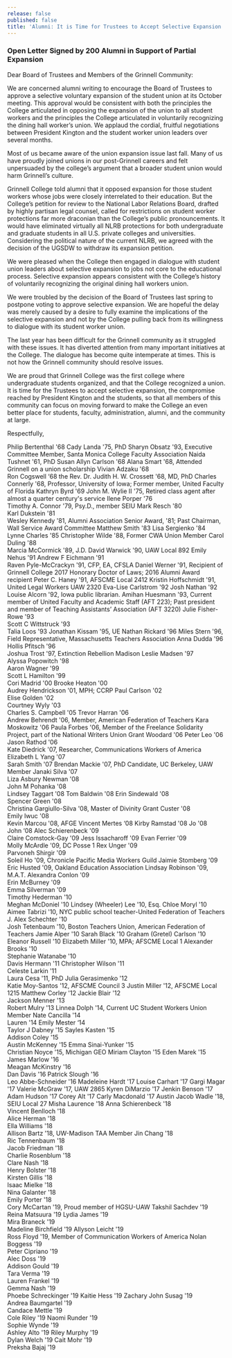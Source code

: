 ```yaml
---
release: false
published: false
title: 'Alumni: It is Time for Trustees to Accept Selective Expansion '
---
```

### Open Letter Signed by 200 Alumni in Support of Partial Expansion 

Dear Board of Trustees and Members of the Grinnell Community:

We are concerned alumni writing to encourage the Board of Trustees to approve a selective voluntary expansion of the student union at its October meeting. This approval would be consistent with both the principles the College articulated in opposing the expansion of the union to all student workers and the principles the College articulated in voluntarily recognizing the dining hall worker’s union. We applaud the cordial, fruitful negotiations between President Kington and the student worker union leaders over several months.

Most of us became aware of the union expansion issue last fall. Many of us have proudly joined unions in our post-Grinnell careers and felt unpersuaded by the college’s argument that a broader student union would harm Grinnell’s culture. 

Grinnell College told alumni that it opposed expansion for those student workers whose jobs were closely interrelated to their education. But the College’s petition for review to the National Labor Relations Board, drafted by highly partisan legal counsel, called for restrictions on student worker protections far more draconian than the College’s public pronouncements. It would have eliminated virtually all NLRB protections for both undergraduate and graduate students in all U.S. private colleges and universities. Considering the political nature of the current NLRB, we agreed with the decision of the UGSDW to withdraw its expansion petition.

We were pleased when the College then engaged in dialogue with student union leaders about selective expansion to jobs not core to the educational process. Selective expansion appears consistent with the College’s history of voluntarily recognizing the original dining hall workers union.

We were troubled by the decision of the Board of Trustees last spring to postpone voting to approve selective expansion. We are hopeful the delay was merely caused by a desire to fully examine the implications of the selective expansion and not by the College pulling back from its willingness to dialogue with its student worker union. 

The last year has been difficult for the Grinnell community as it struggled with these issues. It has diverted attention from many important initiatives at the College. The dialogue has become quite intemperate at times. This is not how the Grinnell community should resolve issues.

We are proud that Grinnell College was the first college where undergraduate students organized, and that the College recognized a union. It is time for the Trustees to accept selective expansion, the compromise reached by President Kington and the students, so that all members of this community can focus on moving forward to make the College an even better place for students, faculty, administration, alumni, and the community at large.

Respectfully,

Philip Bertenthal '68 
Cady Landa '75, PhD
Sharyn Obsatz '93, Executive Committee Member, Santa Monica College Faculty Association
Naida Tushnet '61, PhD
Susan Allyn Carlson '68	
Alana Smart '68, Attended Grinnell on a union scholarship 
Vivian Adzaku '68	
Ron Cogswell ‘68
the Rev. Dr. Judith H. W. Crossett '68, MD, PhD
Charles Connerly '68, Professor, University of Iowa; Former member, United Faculty of Florida
Kathryn Byrd '69 
John M. Wylie II	'75, Retired class agent after almost a quarter century's service
Ilene Porper '76	
Timothy A. Connor  '79, Psy.D., member SEIU
Mark Resch '80	
Karl Dukstein '81	
Wesley Kennedy '81, Alumni Association Senior Award, '81; Past Chairman, Wall Service Award Committee
Matthew Smith 	'83	
Lisa Sergienko '84	
Lynne Charles '85
Christopher Wilde '88, Former CWA Union Member
Carol Duling '88	
Marcia McCormick '89, J.D.
David Warwick '90, UAW Local 892
Emily Nehus '91	
Andrew F Eichmann '91	
Raven Pyle-McCrackyn '91, CFP, EA, CFSLA
Daniel Werner '91, Recipient of Grinnell College 2017 Honorary Doctor of Laws; 2016 Alumni Award recipient
Peter C. Haney '91, AFSCME Local 2412
Kristin Hoffschmidt '91, United Legal Workers UAW 2320 
Eva-Lise Carlstrom '92 
Josh Nathan '92	
Louise Alcorn '92, Iowa public librarian.
Amihan Huesmann '93, Current member of United Faculty and Academic Staff (AFT 223); Past president and member of Teaching Assistants’ Association (AFT 3220)
Julie Fisher-Rowe '93	
Scott C Wittstruck '93	
Talia Loos '93
Jonathan Kissam '95, UE
Nathan Rickard	'96	
Miles Stern '96, Field Representative, Massachusetts Teachers Association 
Anna Dudda '96	
Hollis Pfitsch '96	
Joshua Trost  '97, Extinction Rebellion Madison
Leslie Madsen '97	
Alyssa Popowitch '98	
Aaron Wagner '99	
Scott L Hamilton '99	
Cori Madrid '00	
Brooke Heaton '00	
Audrey Hendrickson '01, MPH; CCRP
Paul Carlson '02	
Elise Golden '02	
Courtney Wyly '03	
Charles S. Campbell '05	
Trevor Harran '06	
Andrew Behrendt '06, Member, American Federation of Teachers
Kara Moskowitz	'06	
Paula Forbes '06, Member of the Freelance Solidarity Project, part of the National Writers Union
Grant Woodard	'06	
Peter Leo '06	
Jason Rathod '06	
Kate Diedrick '07, Researcher, Communications Workers of America
Elizabeth L Yang	 '07	
Sarah Smith '07	
Brendan Mackie '07, PhD Candidate, UC Berkeley, UAW Member
Janaki Silva '07	
Liza Asbury Newman '08	
John M Pohanka '08	
Lindsey Taggart	'08	
Tom Baldwin '08	
Erin Sindewald '08	
Spencer Green '08	
Christina Gargiullo-Silva '08, Master of Divinity
Grant Custer '08	
Emily Iwuc '08	
Kevin Marcou '08, AFGE
Vincent Mertes ‘08
Kirby Ramstad	'08	
Jo '08	
John ‘08
Alec Schierenbeck '09	
Claire Comstock-Gay '09	
Jess Issacharoff 	'09	
Evan Ferrier '09	
Molly McArdle '09, DC Posse 1
Rex Unger '09	
Parvoneh Shirgir '09	
Soleil Ho '09, Chronicle Pacific Media Workers Guild
Jaimie Stomberg '09	
Eric Husted '09, Oakland Education Association
Lindsay Robinson '09, M.A.T.
Alexandra Conlon '09	
Erin McBurney '09	
Emma Silverman '09	
Timothy Hederman '10	
Meghan McDoniel '10	
Lindsey (Wheeler) Lee '10, Esq. 
Chloe Moryl '10	
Aimee Tabrizi '10, NYC public school teacher-United Federation of Teachers 
J. Alex Schechter '10	
Josh Tetenbaum '10, Boston Teachers Union, American Federation of Teachers
Jamie Alper '10	
Sarah Black '10	
Graham (Gretel) Carlson '10	
Eleanor Russell	'10	
Elizabeth Miller	'10, MPA; AFSCME Local 1
Alexander Brooks '10	
Stephanie Watanabe '10	
Davis Hermann	'11	
Christopher Wilson '11	
Celeste Larkin '11	
Laura Cesa '11, PhD
Julia Gerasimenko '12	
Katie Moy-Santos '12, AFSCME Council 3
Justin Miller '12, AFSCME Local 1215
Matthew Corley	 '12
Jackie Blair '12	
Jackson Menner '13	
Robert Mulry '13
Linnea Dolph '14, Current UC Student Workers Union Member
Nate Cancilla '14	
Lauren	'14	
Emily Mester ‘14	
Taylor J Dabney 	'15	
Sayles Kasten '15	
Addison Coley '15	
Austin McKenney '15	
Emma Sinai-Yunker '15	
Christian Noyce	'15, Michigan GEO
Miriam Clayton	'15	
Eden Marek '15	
James Marlow '16	
Meagan McKinstry '16	
Dan Davis '16
Patrick Slough '16	
Leo Abbe-Schneider  '16	
Madeleine Hardt '17	
Louise Carhart	'17	
Gargi Magar	'17	
Valerie McGraw	'17, UAW 2865
Kyren DiMarzio	'17	
Jenkin Benson	'17
Adam Hudson	'17
Corey Alt	'17	
Carly Macdonald '17	
Austin Jacob Wadle '18,	SEIU Local 27 
Misha Laurence	'18	
Anna Schierenbeck '18	
Vincent Benlloch '18	
Alice Herman '18	
Ella Williams '18	
Allison Bartz '18, UW-Madison TAA Member
Jin Chang '18	
Ric Tennenbaum '18	
Jacob Friedman '18	
Charlie Rosenblum '18	
Clare Nash '18	
Henry Bolster '18	
Kirsten Gillis '18	
Isaac Mielke '18	
Nina Galanter '18	
Emily Porter '18	
Cory McCartan	'19, Proud member of HGSU-UAW
Takshil Sachdev	'19	
Reina Matsuura	'19	
Lydia James  '19	
Mira Braneck '19	
Madeline Birchfield '19	
Allyson Leicht '19	
Ross Floyd '19, Member of Communication Workers of America
Nolan Boggess '19	
Peter Cipriano '19	
Alec Doss '19	
Addison Gould '19	
Tara Verma '19	
Lauren Frankel '19	
Gemma Nash '19	
Phoebe Schreckinger '19	
Kaitie Hess '19	
Zachary John Susag '19	
Andrea Baumgartel '19	
Candace Mettle '19	
Cole Riley  '19	
Naomi Runder '19	
Sophie Wynde '19	
Ashley Alto '19	
Riley Murphy '19	
Dylan Welch '19	
Cait Mohr '19	
Preksha Bajaj '19	



